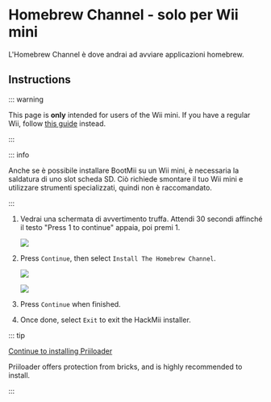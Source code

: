 # Homebrew Channel - solo per Wii mini

L'Homebrew Channel è dove andrai ad avviare applicazioni homebrew.

## Instructions

::: warning

This page is **only** intended for users of the Wii mini. If you have a regular Wii, follow [this guide](hbc) instead.

:::

::: info

Anche se è possibile installare BootMii su un Wii mini, è necessaria la saldatura di uno slot scheda SD. Ciò richiede smontare il tuo Wii mini e utilizzare strumenti specializzati, quindi non è raccomandato.

:::

1. Vedrai una schermata di avvertimento truffa. Attendi 30 secondi affinché il testo "Press 1 to continue" appaia, poi premi 1.

   ![](/images/hackmii/scam.png)

2. Press `Continue`, then select `Install The Homebrew Channel`.

   ![](/images/hackmii/hbc_install.png)

   ![](/images/hackmii/hbc_install_ok.png)

3. Press `Continue` when finished.

4. Once done, select `Exit` to exit the HackMii installer.

::: tip

[Continue to installing Priiloader](priiloader)

Priiloader offers protection from bricks, and is highly recommended to install.

:::
